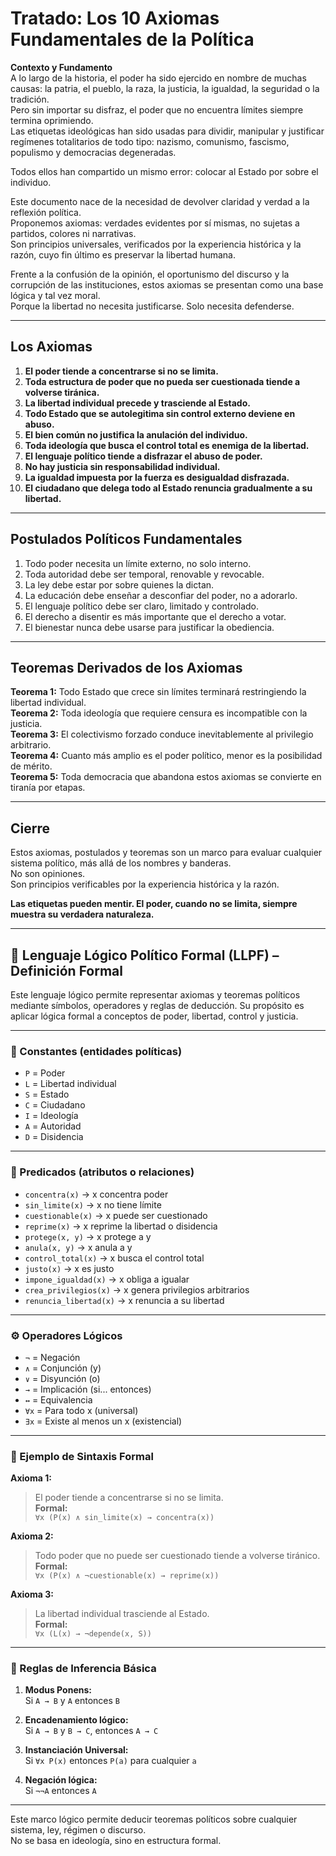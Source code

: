 # Tratado: Los 10 Axiomas Fundamentales de la Política

**Contexto y Fundamento**  
A lo largo de la historia, el poder ha sido ejercido en nombre de muchas causas: la patria, el pueblo, la raza, la justicia, la igualdad, la seguridad o la tradición.  
Pero sin importar su disfraz, el poder que no encuentra límites siempre termina oprimiendo.  
Las etiquetas ideológicas han sido usadas para dividir, manipular y justificar regímenes totalitarios de todo tipo: nazismo, comunismo, fascismo, populismo y democracias degeneradas.  

Todos ellos han compartido un mismo error: colocar al Estado por sobre el individuo.

Este documento nace de la necesidad de devolver claridad y verdad a la reflexión política.  
Proponemos axiomas: verdades evidentes por sí mismas, no sujetas a partidos, colores ni narrativas.  
Son principios universales, verificados por la experiencia histórica y la razón, cuyo fin último es preservar la libertad humana.

Frente a la confusión de la opinión, el oportunismo del discurso y la corrupción de las instituciones, estos axiomas se presentan como una base lógica y tal vez moral.  
Porque la libertad no necesita justificarse. Solo necesita defenderse.

---

## Los Axiomas

1. **El poder tiende a concentrarse si no se limita.**  
2. **Toda estructura de poder que no pueda ser cuestionada tiende a volverse tiránica.**  
3. **La libertad individual precede y trasciende al Estado.**  
4. **Todo Estado que se autolegitima sin control externo deviene en abuso.**  
5. **El bien común no justifica la anulación del individuo.**  
6. **Toda ideología que busca el control total es enemiga de la libertad.**  
7. **El lenguaje político tiende a disfrazar el abuso de poder.**  
8. **No hay justicia sin responsabilidad individual.**  
9. **La igualdad impuesta por la fuerza es desigualdad disfrazada.**  
10. **El ciudadano que delega todo al Estado renuncia gradualmente a su libertad.**

---

## Postulados Políticos Fundamentales

1. Todo poder necesita un límite externo, no solo interno.  
2. Toda autoridad debe ser temporal, renovable y revocable.  
3. La ley debe estar por sobre quienes la dictan.  
4. La educación debe enseñar a desconfiar del poder, no a adorarlo.  
5. El lenguaje político debe ser claro, limitado y controlado.  
6. El derecho a disentir es más importante que el derecho a votar.  
7. El bienestar nunca debe usarse para justificar la obediencia.

---

## Teoremas Derivados de los Axiomas

**Teorema 1:** Todo Estado que crece sin límites terminará restringiendo la libertad individual.  
**Teorema 2:** Toda ideología que requiere censura es incompatible con la justicia.  
**Teorema 3:** El colectivismo forzado conduce inevitablemente al privilegio arbitrario.  
**Teorema 4:** Cuanto más amplio es el poder político, menor es la posibilidad de mérito.  
**Teorema 5:** Toda democracia que abandona estos axiomas se convierte en tiranía por etapas.

---

## Cierre

Estos axiomas, postulados y teoremas son un marco para evaluar cualquier sistema político, más allá de los nombres y banderas.  
No son opiniones.  
Son principios verificables por la experiencia histórica y la razón.

**Las etiquetas pueden mentir. El poder, cuando no se limita, siempre muestra su verdadera naturaleza.**

---

## 📐 Lenguaje Lógico Político Formal (LLPF) – Definición Formal

Este lenguaje lógico permite representar axiomas y teoremas políticos mediante símbolos, operadores y reglas de deducción. Su propósito es aplicar lógica formal a conceptos de poder, libertad, control y justicia.

---

### 📘 Constantes (entidades políticas)

- `P` = Poder  
- `L` = Libertad individual  
- `S` = Estado  
- `C` = Ciudadano  
- `I` = Ideología  
- `A` = Autoridad  
- `D` = Disidencia  

---

### 🔣 Predicados (atributos o relaciones)

- `concentra(x)` → x concentra poder  
- `sin_limite(x)` → x no tiene límite  
- `cuestionable(x)` → x puede ser cuestionado  
- `reprime(x)` → x reprime la libertad o disidencia  
- `protege(x, y)` → x protege a y  
- `anula(x, y)` → x anula a y  
- `control_total(x)` → x busca el control total  
- `justo(x)` → x es justo  
- `impone_igualdad(x)` → x obliga a igualar  
- `crea_privilegios(x)` → x genera privilegios arbitrarios  
- `renuncia_libertad(x)` → x renuncia a su libertad  

---

### ⚙️ Operadores Lógicos

- `¬` = Negación  
- `∧` = Conjunción (y)  
- `∨` = Disyunción (o)  
- `→` = Implicación (si... entonces)  
- `↔` = Equivalencia  
- `∀x` = Para todo x (universal)  
- `∃x` = Existe al menos un x (existencial)

---

### 🧪 Ejemplo de Sintaxis Formal

**Axioma 1:**  
> El poder tiende a concentrarse si no se limita.  
**Formal:**  
`∀x (P(x) ∧ sin_limite(x) → concentra(x))`

**Axioma 2:**  
> Todo poder que no puede ser cuestionado tiende a volverse tiránico.  
**Formal:**  
`∀x (P(x) ∧ ¬cuestionable(x) → reprime(x))`

**Axioma 3:**  
> La libertad individual trasciende al Estado.  
**Formal:**  
`∀x (L(x) → ¬depende(x, S))`

---

### 🔄 Reglas de Inferencia Básica

1. **Modus Ponens:**  
   Si `A → B` y `A` entonces `B`

2. **Encadenamiento lógico:**  
   Si `A → B` y `B → C`, entonces `A → C`

3. **Instanciación Universal:**  
   Si `∀x P(x)` entonces `P(a)` para cualquier `a`

4. **Negación lógica:**  
   Si `¬¬A` entonces `A`

---

Este marco lógico permite deducir teoremas políticos sobre cualquier sistema, ley, régimen o discurso.  
No se basa en ideología, sino en estructura formal.
